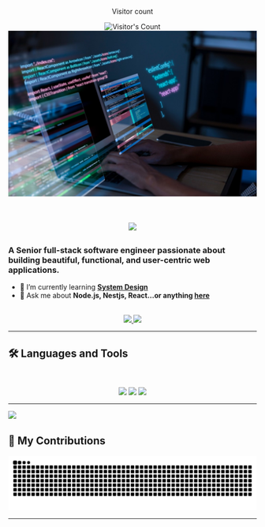 <div align="center"> 
  <p>Visitor count</p>
  <img src="https://profile-counter.glitch.me/YacineBrini/count.svg" alt="Visitor's Count" />
</div>

<img src="https://github.com/YacineBrini/YacineBrini/blob/ef8eb333a425079535c56dec2a9a0a614b313c56/1693476739453.jpeg" alt="Software Engineer">

<h1 align="center" width="500" height="200">
    <img src="https://readme-typing-svg.herokuapp.com/?font=Inter&size=48&center=true&vCenter=true&width=500&height=70&color=4493F8&duration=4000&lines=Hi+There!+👋;+I'm+Yacine+Brini!;" />
</h1>

### A Senior full-stack software engineer passionate about building beautiful, functional, and user-centric web applications.

- 🌱 I’m currently learning **[System Design](https://blog.bytebytego.com/p/free-system-design-pdf-158-pages)**
- 💬 Ask me about **Node.js, Nestjs, React...or anything [here](https://github.com/YacineBrini/YacineBrini/issues)**

<br>

<div align="center">
  <a href="yacine.brini00@gmail.com">
    <img src="https://img.shields.io/badge/Gmail-333333?style=for-the-badge&logo=gmail&logoColor=red" />
  </a>
  <a href="https://www.linkedin.com/in/yacinebrini/" target="_blank">
    <img src="https://img.shields.io/badge/LinkedIn-0077B5?style=for-the-badge&logo=linkedin&logoColor=white" target="_blank" />
  </a>
</div>

<hr>

## 🛠️ Languages and Tools

<br>

<p align="center">
  <img src="https://skillicons.dev/icons?i=ts,nodejs,nestjs,react,nextjs,mongodb,postgres,typeorm,prisma" />
  <img src="https://skillicons.dev/icons?i=aws,rabbitmq,redis" />
  <img src="https://skillicons.dev/icons?i=html,css,sass,tailwind,js,vue,redux,git,postman" />
</p>

<hr>

<picture>
  <source
    srcset="https://github-readme-stats.vercel.app/api?username=YacineBrini&show_icons=true&theme=dark"
    media="(prefers-color-scheme: dark)"
  />
  <source
    srcset="https://github-readme-stats.vercel.app/api?username=YacineBrini&show_icons=true"
    media="(prefers-color-scheme: light), (prefers-color-scheme: no-preference)"
  />
  <img src="https://github-readme-stats.vercel.app/api?username=YacineBrini&show_icons=true" />
</picture>


## 🐍 My Contributions

<div align="center">
  <picture>
    <source media="(prefers-color-scheme: dark)" srcset="https://raw.githubusercontent.com/YacineBrini/YacineBrini/output/github-contribution-grid-snake-dark.svg" />
    <source media="(prefers-color-scheme: light)" srcset="https://raw.githubusercontent.com/YacineBrini/YacineBrini/output/github-contribution-grid-snake.svg" />
    <img alt="github-snake" src="https://raw.githubusercontent.com/YacineBrini/YacineBrini/output/github-contribution-grid-snake.svg" />
  </picture>
</div>

<hr>
